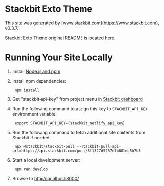# Stackbit Exto Theme

This site was generated by [www.stackbit.com](https://www.stackbit.com), v0.3.7.

Stackbit Exto Theme original README is located [here](./README.theme.md).

# Running Your Site Locally

1. Install [Node.js and npm](https://nodejs.org/en/)

1. Install npm dependencies:

        npm install

1. Get "stackbit-api-key" from project menu in [Stackbit dashboard](https://app.stackbit.com/dashboard)

1. Run the following command to assign this key to `STACKBIT_API_KEY` environment variable:

        export STACKBIT_API_KEY={stackbit_netlify_api_key}

1. Run the following command to fetch additional site contents from Stackbit if needed:

        npx @stackbit/stackbit-pull --stackbit-pull-api-url=https://api.stackbit.com/pull/5f1327d5257e7b001ec8b7b5

1. Start a local development server:

        npm run develop

1. Browse to [http://localhost:8000/](http://localhost:8000/)
